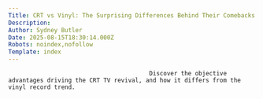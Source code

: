```yaml
---
Title: CRT vs Vinyl: The Surprising Differences Behind Their Comebacks
Description: 
Author: Sydney Butler
Date: 2025-08-15T18:30:14.000Z
Robots: noindex,nofollow
Template: index
---
```


                                            Discover the objective advantages driving the CRT TV revival, and how it differs from the vinyl record trend.
                                        